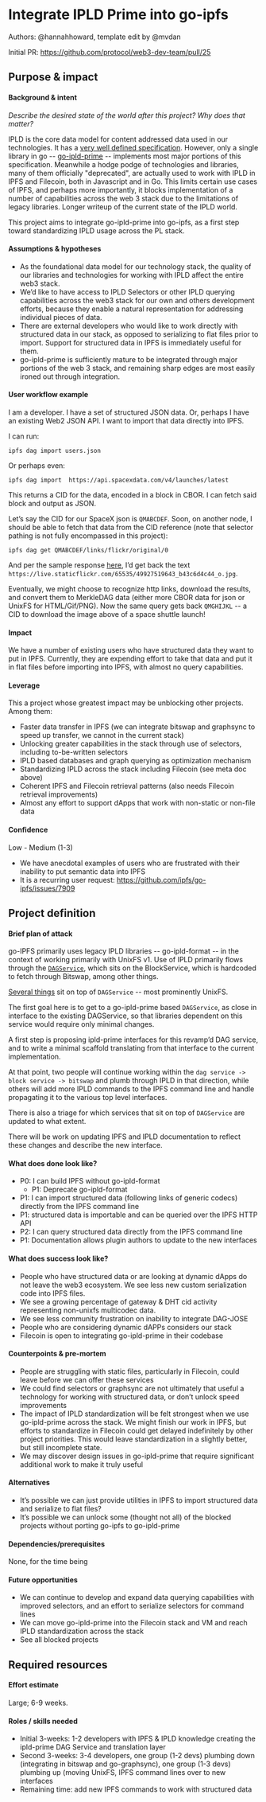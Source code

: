 # Integrate IPLD Prime into go-ipfs

Authors: @hannahhoward, template edit by @mvdan

Initial PR: https://github.com/protocol/web3-dev-team/pull/25

## Purpose &amp; impact 
#### Background &amp; intent
_Describe the desired state of the world after this project? Why does that matter?_

IPLD is the core data model for content addressed data used in our technologies.
It has a [very well defined specification](https://github.com/ipld/specs).
However, only a single library in go -- [go-ipld-prime](https://github.com/ipld/go-ipld-prime) -- implements most major portions of this specification.
Meanwhile a hodge podge of technologies and libraries, many of them officially "deprecated", are actually used to work with IPLD in IPFS and Filecoin, both in Javascript and in Go.
This limits certain use cases of IPFS, and perhaps more importantly, it blocks implementation of a number of capabilities across the web 3 stack due to the limitations of legacy libraries.
Longer writeup of the current state of the IPLD world.

This project aims to integrate go-ipld-prime into go-ipfs, as a first step toward standardizing IPLD usage across the PL stack.

#### Assumptions &amp; hypotheses

* As the foundational data model for our technology stack, the quality of our libraries and technologies for working with IPLD affect the entire web3 stack.
* We’d like to have access to IPLD Selectors or other IPLD querying capabilities across the web3 stack for our own and others development efforts, because they enable a natural representation for addressing individual pieces of data.
* There are external developers who would like to work directly with structured data in our stack, as opposed to serializing to flat files prior to import. Support for structured data in IPFS is immediately useful for them.
* go-ipld-prime is sufficiently mature to be integrated through major portions of the web 3 stack, and remaining sharp edges are most easily ironed out through integration.

#### User workflow example

I am a developer.
I have a set of structured JSON data.
Or, perhaps I have an existing Web2 JSON API.
I want to import that data directly into IPFS.

I can run:

    ipfs dag import users.json

Or perhaps even:

    ipfs dag import  https://api.spacexdata.com/v4/launches/latest

This returns a CID for the data, encoded in a block in CBOR.
I can fetch said block and output as JSON.

Let’s say the CID for our SpaceX json is `QMABCDEF`.
Soon, on another node, I should be able to fetch that data from the CID reference (note that selector pathing is not fully encompassed in this project):

    ipfs dag get QMABCDEF/links/flickr/original/0
    
And per the sample response [here](https://github.com/r-spacex/SpaceX-API),
I’d get back the text `https://live.staticflickr.com/65535/49927519643_b43c6d4c44_o.jpg`.

Eventually, we might choose to recognize http links, download the results, and convert them to MerkleDAG data (either more CBOR data for json or UnixFS for HTML/Gif/PNG).
Now the same query gets back `QMGHIJKL` -- a CID to download the image above of a space shuttle launch!

#### Impact

We have a number of existing users who have structured data they want to put in IPFS.
Currently, they are expending effort to take that data and put it in flat files before importing into IPFS, with almost no query capabilities. 

#### Leverage

This a project whose greatest impact may be unblocking other projects. Among them:

* Faster data transfer in IPFS (we can integrate bitswap and graphsync to speed up transfer, we cannot in the current stack)
* Unlocking greater capabilities in the stack through use of selectors, including to-be-written selectors
* IPLD based databases and graph querying as optimization mechanism
* Standardizing IPLD across the stack including Filecoin (see meta doc above)
* Coherent IPFS and Filecoin retrieval patterns (also needs Filecoin retrieval improvements)
* Almost any effort to support dApps that work with non-static or non-file data

#### Confidence

Low - Medium (1-3)

* We have anecdotal examples of users who are frustrated with their inability to put semantic data into IPFS
* It is a recurring user request: https://github.com/ipfs/go-ipfs/issues/7909

## Project definition
#### Brief plan of attack

go-IPFS primarily uses legacy IPLD libraries -- go-ipld-format -- in the context of working primarily with UnixFS v1.
Use of IPLD primarily flows through the [`DAGService`](https://github.com/ipfs/go-ipld-format/blob/master/merkledag.go), which sits on the BlockService, which is hardcoded to fetch through Bitswap, among other things.

[Several things](https://hackmd.io/KnC0cZGPRvSQG0g8Z9OMXw) sit on top of `DAGService` -- most prominently UnixFS.

The first goal here is to get to a go-ipld-prime based `DAGService`, as close in interface to the existing DAGService, so that libraries dependent on this service would require only minimal changes.

A first step is proposing ipld-prime interfaces for this revamp’d DAG service, and to write a minimal scaffold translating from that interface to the current implementation.

At that point, two people will continue working within the `dag service -> block service -> bitswap` and plumb through IPLD in that direction, while others will add more IPLD commands to the IPFS command line and handle propagating it to the various top level interfaces.

There is also a triage for which services that sit on top of `DAGService` are updated to what extent.

There will be work on updating IPFS and IPLD documentation to reflect these changes and describe the new interface.

#### What does done look like?

* P0: I can build IPFS without go-ipld-format
  * P1: Deprecate go-ipld-format
* P1: I can import structured data (following links of generic codecs) directly from the IPFS command line
* P1: structured data is importable and can be queried over the IPFS HTTP API 
* P2: I can query structured data directly from the IPFS command line
* P1: Documentation allows plugin authors to update to the new interfaces

####  What does success look like?

* People who have structured data or are looking at dynamic dApps do not leave the web3 ecosystem.
  We see less new custom serialization code into IPFS files.
* We see a growing percentage of gateway & DHT cid activity representing non-unixfs multicodec data.
* We see less community frustration on inability to integrate DAG-JOSE
* People who are considering dynamic dAPPs considers our stack
* Filecoin is open to integrating go-ipld-prime in their codebase

#### Counterpoints &amp; pre-mortem

* People are struggling with static files, particularly in Filecoin, could leave before we can offer these services
* We could find selectors or graphsync are not ultimately that useful a technology for working with structured data, or don’t unlock speed improvements
* The impact of IPLD standardization will be felt strongest when we use go-ipld-prime across the stack.
  We might finish our work in IPFS, but efforts to standardize in Filecoin could get delayed indefinitely by other project priorities.
  This would leave standardization in a slightly better, but still incomplete state.
* We may discover design issues in go-ipld-prime that require significant additional work to make it truly useful

#### Alternatives

* It’s possible we can just provide utilities in IPFS to import structured data and serialize to flat files?
* It’s possible we can unlock some (thought not all) of the blocked projects without porting go-ipfs to go-ipld-prime

#### Dependencies/prerequisites

None, for the time being

#### Future opportunities

* We can continue to develop and expand data querying capabilities with improved selectors, and an effort to serialize selectors for command lines
* We can move go-ipld-prime into the Filecoin stack and VM and reach IPLD standardization across the stack
* See all blocked projects

## Required resources

#### Effort estimate

Large; 6-9 weeks.

#### Roles / skills needed

* Initial 3-weeks: 1-2 developers with IPFS & IPLD knowledge creating the ipld-prime DAG Service and translation layer
* Second 3-weeks: 3-4 developers,
  one group (1-2 devs) plumbing down (integrating in bitswap and go-graphsync),
  one group (1-3 devs) plumbing up (moving UnixFS, IPFS command lines over to new interfaces
* Remaining time: add new IPFS commands to work with structured data

